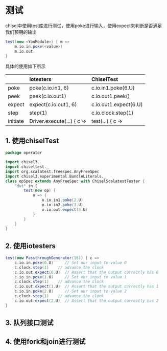 
# 测试

chisel中使用test库进行测试，使用poke进行输入，使用expect来判断是否满足我们预期的输出

```scala
test(new <YouModule>) { m => 
	m.io.in.poke(<value>)
	m.io.out.
}
```

具体的使用如下所示

|        | iotesters             | ChiselTest            |
| :----  | :---                  | :---                |
| poke   | poke(c.io.in1, 6)     | c.io.in1.poke(6.U)    |
| peek   | peek(c.io.out1)       | c.io.out1.peek()      |
| expect | expect(c.io.out1, 6)  | c.io.out1.expect(6.U) |
| step   | step(1)               | c.io.clock.step(1)  |
| initiate | Driver.execute(...) { c => | test(...) { c => |

## 1. 使用chiselTest

```scala
package operator

import chisel3._
import chiseltest._
import org.scalatest.freespec.AnyFreeSpec
import chisel3.experimental.BundleLiterals._
class opSpec extends AnyFreeSpec with ChiselScalatestTester {
	"dut" in {
		test(new op) {
			o => {
				o.io.in1.poke(2.U)
				o.io.in2.poke(3.U)
				o.io.out.expect(5.U)
			}
		}
	}
}
```

## 2. 使用iotesters
```scala
test(new PassthroughGenerator(16)) { c =>
    c.io.in.poke(0.U)     // Set our input to value 0
    c.clock.step(1)    // advance the clock
    c.io.out.expect(0.U)  // Assert that the output correctly has 0
    c.io.in.poke(1.U)     // Set our input to value 1
    c.clock.step(1)    // advance the clock
    c.io.out.expect(1.U)  // Assert that the output correctly has 1
    c.io.in.poke(2.U)     // Set our input to value 2
    c.clock.step(1)    // advance the clock
    c.io.out.expect(2.U)  // Assert that the output correctly has 2
}
```


## 3. 队列接口测试


## 4. 使用fork和join进行测试




